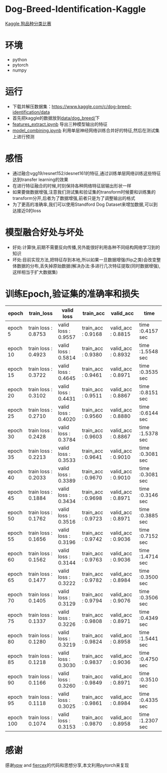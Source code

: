 # Dog-Breed-Identification-Kaggle

[Kaggle 狗品种分类比赛](https://www.kaggle.com/c/dog-breed-identification) 

# 环境
- python
- pytorch
- numpy

# 运行
- 下载并解压数据集：https://www.kaggle.com/c/dog-breed-identification/data
- 首先把kaggle的数据放到[data/dog_breed/](data/dog_breed)下
- [features_extract.ipynb](features_extract.ipynb) 导出三种模型输出的特征
- [model_combining.ipynb](model_combining.ipynb) 利用单层神经网络训练合并好的特征,然后在测试集上进行预测

# 感悟
- 通过融合vgg19/resnet152/desnet161的特征,通过训练单层网络训练这些特征达到transfer learning的效果
- 在进行特征融合的时候,时刻保持各种网络特征层输出形状一样
- 如果要做数据增强,注意我们测试集和验证集的transform时候要和训练集的transform分开,后者为了数据增强,前者只是为了调整输出的格式
- 为了更高的准确率,我们可以使用Standford Dog Dataset来增加数据,可以到达接近0的loss

# 模型融合好处与坏处
- 好处:计算快,前期不需要反向传播,另外能很好利用各种不同结构网络学习到的知识
- 坏处:目前实现方法,把特征存到本地,所以如果一旦数据增强(flip之类)会改变整体数据的分布,丢失掉原始数据(解决办法:多进行几次特征提取(同时数据增强),这样相当于扩大数据集)

# 训练Epoch,验证集的准确率和损失

epoch | train_loss | valid loss | train_acc | valid_acc | time
----|---- |---- |---- |---- |---- |
epoch 5 | train loss : 0.8753 | valid loss : 0.9557 | train_acc : 0.9168 | valid_acc : 0.8815 | time :0.4157 sec
epoch 10 | train loss : 0.4923 | valid loss : 0.5814 | train_acc : 0.9380 | valid_acc : 0.8932 | time :1.5548 sec
epoch 15 | train loss : 0.3722 | valid loss : 0.4645 | train_acc : 0.9461 | valid_acc : 0.8971 | time :0.3535 sec
epoch 20 | train loss : 0.3102 | valid loss : 0.4431 | train_acc : 0.9511 | valid_acc : 0.8867 | time :0.8151 sec
epoch 25 | train loss : 0.2710 | valid loss : 0.4020 | train_acc : 0.9560 | valid_acc : 0.8880 | time :0.6144 sec
epoch 30 | train loss : 0.2428 | valid loss : 0.3784 | train_acc : 0.9603 | valid_acc : 0.8867 | time :1.5378 sec
epoch 35 | train loss : 0.2213 | valid loss : 0.3533 | train_acc : 0.9641 | valid_acc : 0.9010 | time :0.3081 sec
epoch 40 | train loss : 0.2033 | valid loss : 0.3389 | train_acc : 0.9670 | valid_acc : 0.9010 | time :0.3081 sec
epoch 45 | train loss : 0.1884 | valid loss : 0.3434 | train_acc : 0.9698 | valid_acc : 0.8971 | time :0.3146 sec
epoch 50 | train loss : 0.1762 | valid loss : 0.3516 | train_acc : 0.9723 | valid_acc : 0.8971 | time :0.3885 sec
epoch 55 | train loss : 0.1656 | valid loss : 0.3196 | train_acc : 0.9742 | valid_acc : 0.9036 | time :0.7152 sec
epoch 60 | train loss : 0.1562 | valid loss : 0.3144 | train_acc : 0.9763 | valid_acc : 0.9036 | time :1.4714 sec
epoch 65 | train loss : 0.1477 | valid loss : 0.3222 | train_acc : 0.9782 | valid_acc : 0.8984 | time :0.3500 sec
epoch 70 | train loss : 0.1405 | valid loss : 0.3129 | train_acc : 0.9794 | valid_acc : 0.9076 | time :0.3506 sec
epoch 75 | train loss : 0.1337 | valid loss : 0.3226 | train_acc : 0.9808 | valid_acc : 0.8971 | time :0.4349 sec
epoch 80 | train loss : 0.1280 | valid loss : 0.3219 | train_acc : 0.9824 | valid_acc : 0.8958 | time :1.5441 sec
epoch 85 | train loss : 0.1218 | valid loss : 0.3030 | train_acc : 0.9837 | valid_acc : 0.9036 | time :0.4750 sec
epoch 90 | train loss : 0.1166 | valid loss : 0.3260 | train_acc : 0.9849 | valid_acc : 0.8971 | time :0.3510 sec
epoch 95 | train loss : 0.1118 | valid loss : 0.3025 | train_acc : 0.9861 | valid_acc : 0.8984 | time :0.4335 sec
epoch 100 | train loss : 0.1074 | valid loss : 0.3153 | train_acc : 0.9870 | valid_acc : 0.8958 | time :1.2307 sec


# 感谢
感谢[ypw](https://github.com/ypwhs/DogBreed_gluon) and [fiercex](https://fiercex.github.io/post/gluon_kaggle/)的代码和思想分享,本文利用pytorch来复现

